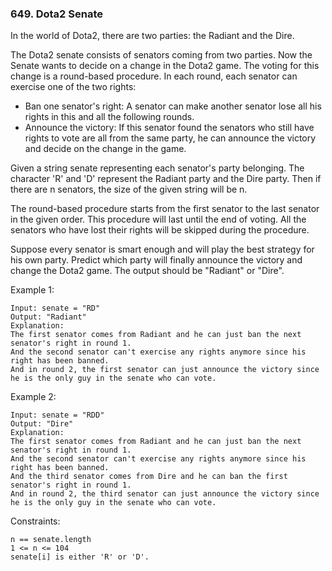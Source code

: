 ### 649. Dota2 Senate

In the world of Dota2, there are two parties: the Radiant and the Dire.

The Dota2 senate consists of senators coming from two parties. Now the Senate wants to decide on a change in the Dota2 game. The voting for this change is a round-based procedure. In each round, each senator can exercise one of the two rights:

*    Ban one senator's right: A senator can make another senator lose all his rights in this and all the following rounds.
*    Announce the victory: If this senator found the senators who still have rights to vote are all from the same party, he can announce the victory and decide on the change in the game.

Given a string senate representing each senator's party belonging. The character 'R' and 'D' represent the Radiant party and the Dire party. Then if there are n senators, the size of the given string will be n.

The round-based procedure starts from the first senator to the last senator in the given order. This procedure will last until the end of voting. All the senators who have lost their rights will be skipped during the procedure.

Suppose every senator is smart enough and will play the best strategy for his own party. Predict which party will finally announce the victory and change the Dota2 game. The output should be "Radiant" or "Dire".



Example 1:

    Input: senate = "RD"
    Output: "Radiant"
    Explanation:
    The first senator comes from Radiant and he can just ban the next senator's right in round 1.
    And the second senator can't exercise any rights anymore since his right has been banned.
    And in round 2, the first senator can just announce the victory since he is the only guy in the senate who can vote.

Example 2:

    Input: senate = "RDD"
    Output: "Dire"
    Explanation:
    The first senator comes from Radiant and he can just ban the next senator's right in round 1.
    And the second senator can't exercise any rights anymore since his right has been banned.
    And the third senator comes from Dire and he can ban the first senator's right in round 1.
    And in round 2, the third senator can just announce the victory since he is the only guy in the senate who can vote.



Constraints:

    n == senate.length
    1 <= n <= 104
    senate[i] is either 'R' or 'D'.
